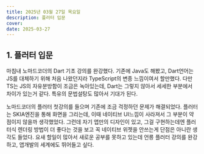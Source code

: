 ```yaml
---
title: 2025년 03월 27일 목요일
description: 플러터 입문
cover: 
date: 2025-03-27
---
```


## 1. 플러터 입문

마침내 노마드코더의 Dart 기초 강의를 완강했다. 기존에 Java도 해봤고, Dart언어는 JS를 대체하기 위해 처음 나왔던지라 TypeScript의 변종 느낌이여서 할만했다. 다만 TS는 JS의 자유분방함이 조금은 녹아있는데, Dart는 그렇지 않아서 세세한 부분에서 차이가 있는거 같다. 특유의 문법설탕도 많아서 기대가 된다.

노마드코더의 플러터 첫강의를 들으며 기존에 조금 걱정하던 문제가 해결되었다. 플러터는 SKIA엔진을 통해 화면을 그리는데, 이때 네이티브 UI느낌이 사라져서 그 부분이 약점이지 않을까 생각했었다. 그런데 자기 앱만의 디자인이 있고, 그걸 구현하는데엔 플러터식 렌더링 방법이 더 좋다는 것을 보고 꼭 네이티브 위젯을 안쓰는게 단점은 아니란 생각도 들었다. 요새 할일이 많아서 새로운 공부를 못하고 있는데 언릉 플러터 강의를 완강하고, 앱개발의 세계에도 뛰어들고 싶다.
